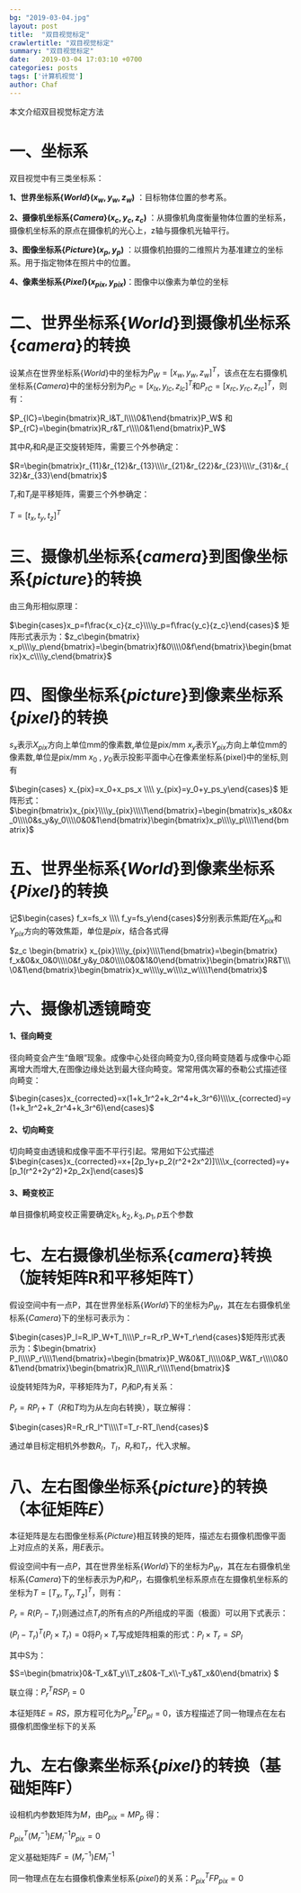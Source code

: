 ```yaml
---
bg: "2019-03-04.jpg"
layout: post
title:  "双目视觉标定"
crawlertitle: "双目视觉标定"
summary: "双目视觉标定"
date:   2019-03-04 17:03:10 +0700
categories: posts
tags: ['计算机视觉']
author: Chaf
---
```


本文介绍双目视觉标定方法

# 一、坐标系

双目视觉中有三类坐标系：

**1、世界坐标系$\{World\}(x_w,y_w,z_w)$** ：目标物体位置的参考系。

**2、摄像机坐标系$\{Camera\}(x_c,y_c,z_c)$** ：从摄像机角度衡量物体位置的坐标系，摄像机坐标系的原点在摄像机的光心上，z轴与摄像机光轴平行。

**3、图像坐标系$\{Picture\}(x_p,y_p)$** ：以摄像机拍摄的二维照片为基准建立的坐标系。用于指定物体在照片中的位置。

**4、像素坐标系$\{Pixel\}(x_{pix},y_{pix})$**：图像中以像素为单位的坐标

# 二、世界坐标系$\{ World \}$到摄像机坐标系$\{ camera \}​$的转换

设某点在世界坐标系$\{World\}​$中的坐标为$P_W=[x_w,y_w,z_w]^T​$，该点在左右摄像机坐标系$\{Camera\}​$中的坐标分别为$P_{lC}=[x_{lx},y_{lc},z_{lc}]^T​$和$P_{rC}=[x_{rc},y_{rc},z_{rc}]^T​$，则有：

$P_{lC}=\begin{bmatrix}R_l&T_l\\\\0&1\end{bmatrix}P_W​$ 和 $P_{rC}=\begin{bmatrix}R_r&T_r\\\\0&1\end{bmatrix}P_W​$

其中$R_r​$和$R_l​$是正交旋转矩阵，需要三个外参确定：

$R=\begin{bmatrix}r_{11}&r_{12}&r_{13}\\\\r_{21}&r_{22}&r_{23}\\\\r_{31}&r_{32}&r_{33}\end{bmatrix}$

$T_r$和$T_l$是平移矩阵，需要三个外参确定：

$T=[t_x,t_y,t_z]^T$

# 三、摄像机坐标系$\{ camera \}$到图像坐标系$\{ picture \}$的转换

由三角形相似原理：

$\begin{cases}x_p=f\frac{x_c}{z_c}\\\\y_p=f\frac{y_c}{z_c}\end{cases}​$ 矩阵形式表示为：$z_c\begin{bmatrix} x_p\\\\y_p\end{bmatrix}=\begin{bmatrix}f&0\\\\0&f\end{bmatrix}\begin{bmatrix}x_c\\\\y_c\end{bmatrix}​$

# 四、图像坐标系$\{ picture \}$到像素坐标系$\{ pixel \}$的转换

$s_x​$表示$X_{pix}​$方向上单位mm的像素数,单位是pix/mm
$x_y​$表示$Y_{pix}​$方向上单位mm的像素数,单位是pix/mm
$x_0​$ , $y_0​$表示投影平面中心在像素坐标系{pixel}中的坐标,则有

$\begin{cases} x_{pix}=x_0+x_ps_x \\\\  y_{pix}=y_0+y_ps_y\end{cases}​$ 矩阵形式：$\begin{bmatrix}x_{pix}\\\\y_{pix}\\\\1\end{bmatrix}=\begin{bmatrix}s_x&0&x_0\\\\0&s_y&y_0\\\\0&0&1\end{bmatrix}\begin{bmatrix}x_p\\\\y_p\\\\1\end{bmatrix}​$

# 五、世界坐标系$\{ World  \}$到像素坐标系$\{ Pixel \}$的转换

记$\begin{cases} f_x=fs_x \\\\ f_y=fs_y\end{cases}​$分别表示焦距$f​$在$X_{pix}​$和$Y_{pix}​$方向的等效焦距，单位是$pix​$，结合各式得

$z_c \begin{bmatrix} x_{pix}\\\\y_{pix}\\\\1\end{bmatrix}=\begin{bmatrix} f_x&0&x_0&0\\\\0&f_y&y_0&0\\\\0&0&1&0\end{bmatrix}\begin{bmatrix}R&T\\\\0&1\end{bmatrix}\begin{bmatrix}x_w\\\\y_w\\\\z_w\\\\1\end{bmatrix}$

# 六、摄像机透镜畸变

#### 1、径向畸变

径向畸变会产生“鱼眼”现象。成像中心处径向畸变为0,径向畸变随着与成像中心距离增大而增大,在图像边缘处达到最大径向畸变。常常用偶次幂的泰勒公式描述径向畸变：

$\begin{cases}x_{corrected}=x(1+k_1r^2+k_2r^4+k_3r^6)\\\\x_{corrected}=y(1+k_1r^2+k_2r^4+k_3r^6)\end{cases}​$

#### 2、切向畸变

切向畸变由透镜和成像平面不平行引起。常用如下公式描述
$\begin{cases}x_{corrected}=x+[2p_1y+p_2(r^2+2x^2)]\\\\x_{corrected}=y+[p_1(r^2+2y^2)+2p_2x]\end{cases}$​

#### 3、畸变校正

单目摄像机畸变校正需要确定$k_1,k_2,k_3,p_1,p​$五个参数 

# 七、左右摄像机坐标系$\{ camera  \}$转换（旋转矩阵R和平移矩阵T）

假设空间中有一点P，其在世界坐标系$\{World\}​$下的坐标为$P_W​$，其在左右摄像机坐标系$\{Camera\}​$下的坐标可表示为：

$\begin{cases}P_l=R_lP_W+T_l\\\\P_r=R_rP_W+T_r\end{cases}​$矩阵形式表示为：$\begin{bmatrix} P_l\\\\P_r\\\\1\end{bmatrix}=\begin{bmatrix}P_W&0&T_l\\\\0&P_W&T_r\\\\0&0&1\end{bmatrix}\begin{bmatrix}R_l\\\\R_r\\\\1\end{bmatrix}​$ 

设旋转矩阵为$R​$，平移矩阵为$T​$，$P_l​$和$P_r​$有关系：

$P_r=RP_l+T​$（$R​$和$T​$均为从左向右转换），联立解得：

$\begin{cases}R=R_rR_l^T\\\\T=T_r-RT_l\end{cases}​$

通过单目标定相机外参数$R_l，T_l，R_r​$和$T_r​$，代入求解。

# 八、左右图像坐标系$\{ picture \}$的转换（本征矩阵$E$）

本征矩阵是左右图像坐标系$\{Picture\}​$相互转换的矩阵，描述左右摄像机图像平面上对应点的关系，用$E​$表示。

假设空间中有一点$P​$，其在世界坐标系$\{World\}​$下的坐标为$P_W​$，其在左右摄像机坐标系$\{Camera\}​$下的坐标表示为$P_l​$和$P_r​$，右摄像机坐标系原点在左摄像机坐标系的坐标为$T=[T_x,T_y,T_z]^T​$，则有：

$P_r=R(P_l-T_r)​$则通过点$T_r​$的所有点的$P_l​$所组成的平面（极面）可以用下式表示：

$(P_l-T_r)^T(P_l\times T_r)=0​$将$P_l\times T_r​$写成矩阵相乘的形式：$P_l\times T_r=SP_l​$

其中S为：

$S=\begin{bmatrix}0&-T_x&T_y\\\\T_z&0&-T_x\\\\-T_y&T_x&0\end{bmatrix} $

联立得：$P_r^TRSP_l=0​$

本征矩阵$E=RS​$，原方程可化为$P^T_{pr}EP_{pl}=0​$，该方程描述了同一物理点在左右摄像机图像坐标下的关系

# 九、左右像素坐标系$\{ pixel \}$的转换（基础矩阵F）

设相机内参数矩阵为$M$，由$P_{pix}=MP_p$ 得：

$P_{pix}^T(M_r^{-1})EM_l^{-1}P_{pix}=0​$

定义基础矩阵$F=(M_r^{-1})EM_l^{-1}$

同一物理点在左右摄像机像素坐标系$\{ pixel \}$的关系：$P_{pix}^TFP_{pix}=0$

